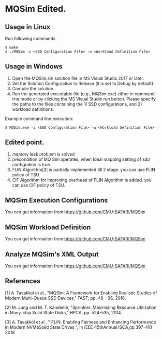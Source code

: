 # MQSim Edited.


## Usage in Linux
Run following commands:
	
```
$ make
$ ./MQSim -i <SSD Configuration File> -w <Workload Definition File>
```

## Usage in Windows

1. Open the MQSim.sln solution file in MS Visual Studio 2017 or later.
2. Set the Solution Configuration to Release (it is set to Debug by default).
3. Compile the solution.
4. Run the generated executable file (e.g., MQSim.exe) either in command line mode or by clicking the MS Visual Studio run button. Please specify the paths to the files containing the 1) SSD configurations, and 2) workload definitions.

Example command line execution:

```
$ MQSim.exe -i <SSD Configuration File> -w <Workload Definition File> 
```

## Edited point.
1. memory leak problem is solved
2. precondition of MQ Sim operates, when Ideal mapping setting of sdd configration is true. 
3. FLIN Algorithm[3] is partially implemented till 2 stage. you can use FLIN policy of TSU.
4. CIF Algorithm for improving overhead of FLIN Algorithm is added. you can use CIF policy of TSU.  


## MQSim Execution Configurations 
You can get information from https://github.com/CMU-SAFARI/MQSim 

## MQSim Workload Definition
You can get information from https://github.com/CMU-SAFARI/MQSim 

## Analyze MQSim's XML Output
You can get information from https://github.com/CMU-SAFARI/MQSim 

## References
[1] A. Tavakkol et al., "MQSim: A Framework for Enabling Realistic Studies of Modern Multi-Queue SSD Devices," FAST, pp. 49 - 66, 2018.

[2] M. Jung and M. T. Kandemir, "Sprinkler: Maximizing Resource Utilization in Many-chip Solid State Disks," HPCA, pp. 524-535, 2014.

[3] A. Tavakkol et al , " FLIN: Enabling Fairness and Enhancing Performance in Modern NVMeSolid State Drives ", in IEEE 45thAnnual ISCA,pp.397-410 2018
